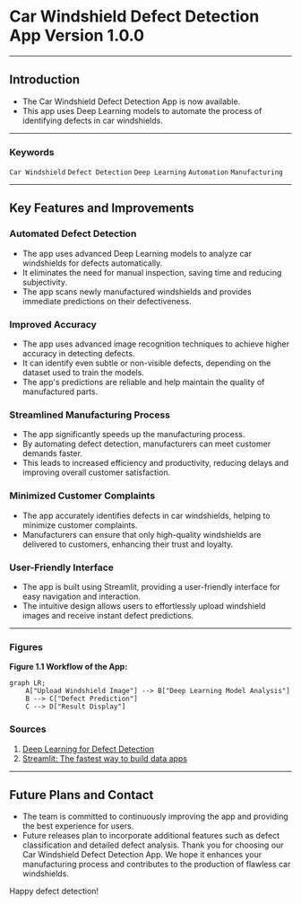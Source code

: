 # Car Windshield Defect Detection App Version 1.0.0
---

## Introduction
- The Car Windshield Defect Detection App is now available.
- This app uses Deep Learning models to automate the process of identifying defects in car windshields.

---

### Keywords
`Car Windshield` `Defect Detection` `Deep Learning` `Automation` `Manufacturing`

---

## Key Features and Improvements

### Automated Defect Detection
- The app uses advanced Deep Learning models to analyze car windshields for defects automatically.
- It eliminates the need for manual inspection, saving time and reducing subjectivity.
- The app scans newly manufactured windshields and provides immediate predictions on their defectiveness.

### Improved Accuracy
- The app uses advanced image recognition techniques to achieve higher accuracy in detecting defects.
- It can identify even subtle or non-visible defects, depending on the dataset used to train the models.
- The app's predictions are reliable and help maintain the quality of manufactured parts.

### Streamlined Manufacturing Process
- The app significantly speeds up the manufacturing process.
- By automating defect detection, manufacturers can meet customer demands faster.
- This leads to increased efficiency and productivity, reducing delays and improving overall customer satisfaction.

### Minimized Customer Complaints
- The app accurately identifies defects in car windshields, helping to minimize customer complaints.
- Manufacturers can ensure that only high-quality windshields are delivered to customers, enhancing their trust and loyalty.

### User-Friendly Interface
- The app is built using Streamlit, providing a user-friendly interface for easy navigation and interaction.
- The intuitive design allows users to effortlessly upload windshield images and receive instant defect predictions.

---

### Figures
**Figure 1.1 Workflow of the App:**
~~~mermaid
graph LR;
    A["Upload Windshield Image"] --> B["Deep Learning Model Analysis"]
    B --> C["Defect Prediction"]
    C --> D["Result Display"]
~~~


### Sources
1. [Deep Learning for Defect Detection](https://docs.ultralytics.com/)
2. [Streamlit: The fastest way to build data apps](https://streamlit.io/)

---

## Future Plans and Contact
- The team is committed to continuously improving the app and providing the best experience for users.
- Future releases plan to incorporate additional features such as defect classification and detailed defect analysis.
Thank you for choosing our Car Windshield Defect Detection App. We hope it enhances your manufacturing process and contributes to the production of flawless car windshields.

Happy defect detection!
